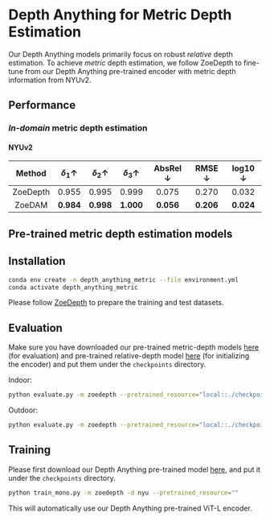 # Depth Anything for Metric Depth Estimation

Our Depth Anything models primarily focus on robust *relative* depth estimation. To achieve *metric* depth estimation, we follow ZoeDepth to fine-tune from our Depth Anything pre-trained encoder with metric depth information from NYUv2.


## Performance

### *In-domain* metric depth estimation

#### NYUv2

| Method | $\delta_1 \uparrow$ | $\delta_2 \uparrow$ | $\delta_3 \uparrow$ | AbsRel $\downarrow$ | RMSE $\downarrow$ | log10 $\downarrow$ |
|:-:|:-:|:-:|:-:|:-:|:-:|:-:|
| ZoeDepth | 0.955 | 0.995 | 0.999 | 0.075 | 0.270 | 0.032 |
| ZoeDAM | **0.984** | **0.998** | **1.000** | **0.056** | **0.206** | **0.024** |




## Pre-trained metric depth estimation models

## Installation

```bash
conda env create -n depth_anything_metric --file environment.yml
conda activate depth_anything_metric
```

Please follow [ZoeDepth](https://github.com/isl-org/ZoeDepth) to prepare the training and test datasets.

## Evaluation

Make sure you have downloaded our pre-trained metric-depth models [here](https://drive.google.com/drive/u/0/folders/1Zy1AVGhMWRFUrDaaegoy6A_EgBxuAJOp) (for evaluation) and pre-trained relative-depth model [here](https://huggingface.co/spaces/LiheYoung/Depth-Anything/blob/main/checkpoints/depth_anything_vitl14.pth) (for initializing the encoder) and put them under the ``checkpoints`` directory.

Indoor:
```bash
python evaluate.py -m zoedepth --pretrained_resource="local::./checkpoints/depth_anything_metric_depth_indoor.pt" -d <nyu | sunrgbd | ibims | hypersim_test>
```

Outdoor:
```bash
python evaluate.py -m zoedepth --pretrained_resource="local::./checkpoints/depth_anything_metric_depth_outdoor.pt" -d <kitti | vkitti2 | diode_outdoor>
```

## Training

Please first download our Depth Anything pre-trained model [here](https://huggingface.co/spaces/LiheYoung/Depth-Anything/blob/main/checkpoints/depth_anything_vitl14.pth), and put it under the ``checkpoints`` directory.

```bash
python train_mono.py -m zoedepth -d nyu --pretrained_resource=""
```

This will automatically use our Depth Anything pre-trained ViT-L encoder.

